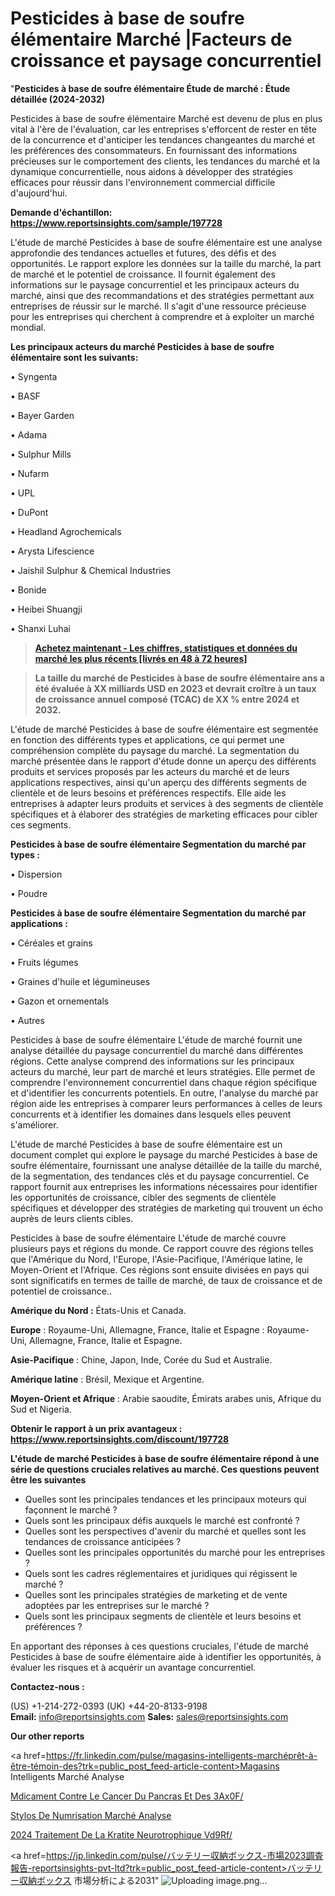 # Pesticides à base de soufre élémentaire Marché |Facteurs de croissance et paysage concurrentiel

"<strong>Pesticides à base de soufre élémentaire Étude de marché : Étude détaillée (2024-2032)</strong>

Pesticides à base de soufre élémentaire Marché est devenu de plus en plus vital à l'ère de l'évaluation, car les entreprises s'efforcent de rester en tête de la concurrence et d'anticiper les tendances changeantes du marché et les préférences des consommateurs. En fournissant des informations précieuses sur le comportement des clients, les tendances du marché et la dynamique concurrentielle, nous aidons à développer des stratégies efficaces pour réussir dans l'environnement commercial difficile d'aujourd'hui.

<strong>Demande d'échantillon: <a href=https://www.reportsinsights.com/sample/197728>https://www.reportsinsights.com/sample/197728</a></strong>

L'étude de marché Pesticides à base de soufre élémentaire est une analyse approfondie des tendances actuelles et futures, des défis et des opportunités. Le rapport explore les données sur la taille du marché, la part de marché et le potentiel de croissance. Il fournit également des informations sur le paysage concurrentiel et les principaux acteurs du marché, ainsi que des recommandations et des stratégies permettant aux entreprises de réussir sur le marché. Il s'agit d'une ressource précieuse pour les entreprises qui cherchent à comprendre et à exploiter un marché mondial.

<strong>Les principaux acteurs du marché Pesticides à base de soufre élémentaire sont les suivants:</strong>

• Syngenta

• BASF

• Bayer Garden

• Adama

• Sulphur Mills

• Nufarm

• UPL

• DuPont

• Headland Agrochemicals

• Arysta Lifescience

• Jaishil Sulphur & Chemical Industries

• Bonide

• Heibei Shuangji

• Shanxi Luhai
<blockquote><a href=https://www.reportsinsights.com/buynow/197728><span style=text-decoration: underline;><strong>Achetez maintenant - Les chiffres, statistiques et données du marché les plus récents [livrés en 48 à 72 heures]</strong></span></a></blockquote>
<blockquote><span style=text-decoration: underline;><strong>La taille du marché de Pesticides à base de soufre élémentaire ans a été évaluée à XX milliards USD en 2023 et devrait croître à un taux de croissance annuel composé (TCAC) de XX % entre 2024 et 2032.</strong></span></blockquote>
L'étude de marché Pesticides à base de soufre élémentaire est segmentée en fonction des différents types et applications, ce qui permet une compréhension complète du paysage du marché. La segmentation du marché présentée dans le rapport d'étude donne un aperçu des différents produits et services proposés par les acteurs du marché et de leurs applications respectives, ainsi qu'un aperçu des différents segments de clientèle et de leurs besoins et préférences respectifs. Elle aide les entreprises à adapter leurs produits et services à des segments de clientèle spécifiques et à élaborer des stratégies de marketing efficaces pour cibler ces segments.

<strong>Pesticides à base de soufre élémentaire Segmentation du marché par types :</strong>

• Dispersion

• Poudre

<strong>Pesticides à base de soufre élémentaire Segmentation du marché par applications :</strong>

• Céréales et grains

• Fruits légumes

• Graines d'huile et légumineuses

• Gazon et ornementals

• Autres

Pesticides à base de soufre élémentaire L'étude de marché fournit une analyse détaillée du paysage concurrentiel du marché dans différentes régions. Cette analyse comprend des informations sur les principaux acteurs du marché, leur part de marché et leurs stratégies. Elle permet de comprendre l'environnement concurrentiel dans chaque région spécifique et d'identifier les concurrents potentiels. En outre, l'analyse du marché par région aide les entreprises à comparer leurs performances à celles de leurs concurrents et à identifier les domaines dans lesquels elles peuvent s'améliorer.

L'étude de marché Pesticides à base de soufre élémentaire est un document complet qui explore le paysage du marché Pesticides à base de soufre élémentaire, fournissant une analyse détaillée de la taille du marché, de la segmentation, des tendances clés et du paysage concurrentiel. Ce rapport fournit aux entreprises les informations nécessaires pour identifier les opportunités de croissance, cibler des segments de clientèle spécifiques et développer des stratégies de marketing qui trouvent un écho auprès de leurs clients cibles.

Pesticides à base de soufre élémentaire L'étude de marché couvre plusieurs pays et régions du monde. Ce rapport couvre des régions telles que l'Amérique du Nord, l'Europe, l'Asie-Pacifique, l'Amérique latine, le Moyen-Orient et l'Afrique. Ces régions sont ensuite divisées en pays qui sont significatifs en termes de taille de marché, de taux de croissance et de potentiel de croissance..

<strong>Amérique du Nord :</strong> États-Unis et Canada.

<strong>Europe</strong> : Royaume-Uni, Allemagne, France, Italie et Espagne : Royaume-Uni, Allemagne, France, Italie et Espagne.

<strong>Asie-Pacifique</strong> : Chine, Japon, Inde, Corée du Sud et Australie.

<strong>Amérique latine</strong> : Brésil, Mexique et Argentine.

<strong>Moyen-Orient et Afrique</strong> : Arabie saoudite, Émirats arabes unis, Afrique du Sud et Nigeria.

<strong>Obtenir le rapport à un prix avantageux : <a href=https://www.reportsinsights.com/discount/197728>https://www.reportsinsights.com/discount/197728</a></strong>

<strong>L'étude de marché Pesticides à base de soufre élémentaire répond à une série de questions cruciales relatives au marché. Ces questions peuvent être les suivantes</strong>
<ul>
  <li>Quelles sont les principales tendances et les principaux moteurs qui façonnent le marché ?</li>
  <li>Quels sont les principaux défis auxquels le marché est confronté ?</li>
  <li>Quelles sont les perspectives d'avenir du marché et quelles sont les tendances de croissance anticipées ?</li>
  <li>Quelles sont les principales opportunités du marché pour les entreprises ?</li>
  <li>Quels sont les cadres réglementaires et juridiques qui régissent le marché ?</li>
  <li>Quelles sont les principales stratégies de marketing et de vente adoptées par les entreprises sur le marché ?</li>
  <li>Quels sont les principaux segments de clientèle et leurs besoins et préférences ?</li>
</ul>
En apportant des réponses à ces questions cruciales, l'étude de marché Pesticides à base de soufre élémentaire aide à identifier les opportunités, à évaluer les risques et à acquérir un avantage concurrentiel.

<strong>Contactez-nous :</strong>

(US) +1-214-272-0393
(UK) +44-20-8133-9198
<strong>Email:</strong> <a>info@reportsinsights.com</a>
<strong>Sales:</strong> <a>sales@reportsinsights.com</a>

<strong>Our other reports</strong>

<a href=https://fr.linkedin.com/pulse/magasins-intelligents-marchéprêt-à-être-témoin-des?trk=public_post_feed-article-content>Magasins Intelligents Marché Analyse</a>

<a href=https://www.linkedin.com/pulse/m%C3%A9dicament-contre-le-cancer-du-pancr%C3%A9as-et-des-3ax0f/>Mdicament Contre Le Cancer Du Pancras Et Des 3Ax0F/</a>

<a href=https://www.linkedin.com/pulse/stylos-de-num%C3%A9risation-march%C3%A9-secteurs-croissance-gfd1f/>Stylos De Numrisation Marché Analyse</a>

<a href=https://www.linkedin.com/pulse/2024-traitement-de-la-k%C3%A9ratite-neurotrophique-vd9rf/>2024 Traitement De La Kratite Neurotrophique Vd9Rf/</a>

<a href=https://jp.linkedin.com/pulse/バッテリー収納ボックス-市場2023調査報告-reportsinsights-pvt-ltd?trk=public_post_feed-article-content>バッテリー収納ボックス 市場分析による2031</a>"
![Uploading image.png…]()
